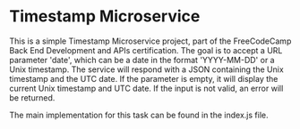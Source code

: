 # Timestamp Microservice

This is a simple Timestamp Microservice project, part of the FreeCodeCamp Back End Development and APIs certification. The goal is to accept a URL parameter 'date', which can be a date in the format 'YYYY-MM-DD' or a Unix timestamp. The service will respond with a JSON containing the Unix timestamp and the UTC date. If the parameter is empty, it will display the current Unix timestamp and UTC date. If the input is not valid, an error will be returned.

The main implementation for this task can be found in the index.js file.
